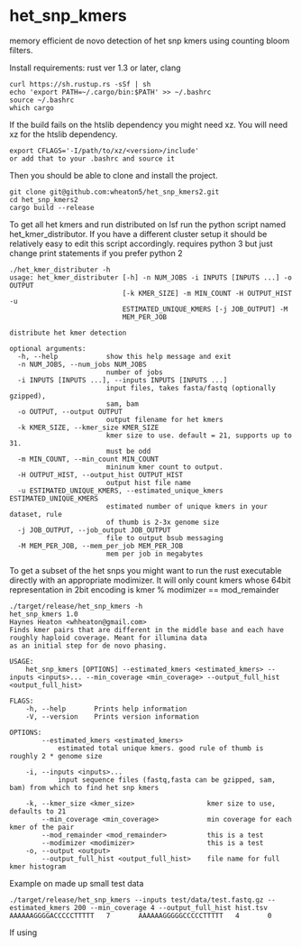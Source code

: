 # het_snp_kmers
memory efficient de novo detection of het snp kmers using counting bloom filters.

Install requirements: rust ver 1.3 or later, clang
```
curl https://sh.rustup.rs -sSf | sh
echo 'export PATH=~/.cargo/bin:$PATH' >> ~/.bashrc
source ~/.bashrc
which cargo
```
If the build fails on the htslib dependency you might need xz. You will need xz for the htslib dependency. 
```
export CFLAGS='-I/path/to/xz/<version>/include'
or add that to your .bashrc and source it
```
Then you should be able to clone and install the project.
```
git clone git@github.com:wheaton5/het_snp_kmers2.git
cd het_snp_kmers2
cargo build --release
```
To get all het kmers and run distributed on lsf run the python script named het_kmer_distributor. If you have a different cluster setup it should be relatively easy to edit this script accordingly. 
requires python 3 but just change print statements if you prefer python 2
```
./het_kmer_distributer -h
usage: het_kmer_distributer [-h] -n NUM_JOBS -i INPUTS [INPUTS ...] -o OUTPUT
                            [-k KMER_SIZE] -m MIN_COUNT -H OUTPUT_HIST -u
                            ESTIMATED_UNIQUE_KMERS [-j JOB_OUTPUT] -M
                            MEM_PER_JOB

distribute het kmer detection

optional arguments:
  -h, --help            show this help message and exit
  -n NUM_JOBS, --num_jobs NUM_JOBS
                        number of jobs
  -i INPUTS [INPUTS ...], --inputs INPUTS [INPUTS ...]
                        input files, takes fasta/fastq (optionally gzipped),
                        sam, bam
  -o OUTPUT, --output OUTPUT
                        output filename for het kmers
  -k KMER_SIZE, --kmer_size KMER_SIZE
                        kmer size to use. default = 21, supports up to 31.
                        must be odd
  -m MIN_COUNT, --min_count MIN_COUNT
                        mininum kmer count to output.
  -H OUTPUT_HIST, --output_hist OUTPUT_HIST
                        output hist file name
  -u ESTIMATED_UNIQUE_KMERS, --estimated_unique_kmers ESTIMATED_UNIQUE_KMERS
                        estimated number of unique kmers in your dataset, rule
                        of thumb is 2-3x genome size
  -j JOB_OUTPUT, --job_output JOB_OUTPUT
                        file to output bsub messaging
  -M MEM_PER_JOB, --mem_per_job MEM_PER_JOB
                        mem per job in megabytes

```

To get a subset of the het snps you might want to run the rust executable directly with an appropriate modimizer. It will only count kmers whose 64bit representation in 2bit encoding is kmer % modimizer == mod_remainder
```
./target/release/het_snp_kmers -h
het_snp_kmers 1.0
Haynes Heaton <whheaton@gmail.com>
Finds kmer pairs that are different in the middle base and each have roughly haploid coverage. Meant for illumina data
as an initial step for de novo phasing.

USAGE:
    het_snp_kmers [OPTIONS] --estimated_kmers <estimated_kmers> --inputs <inputs>... --min_coverage <min_coverage> --output_full_hist <output_full_hist>

FLAGS:
    -h, --help       Prints help information
    -V, --version    Prints version information

OPTIONS:
        --estimated_kmers <estimated_kmers>
            estimated total unique kmers. good rule of thumb is roughly 2 * genome size

    -i, --inputs <inputs>...
            input sequence files (fastq,fasta can be gzipped, sam, bam) from which to find het snp kmers

    -k, --kmer_size <kmer_size>                  kmer size to use, defaults to 21
        --min_coverage <min_coverage>            min coverage for each kmer of the pair
        --mod_remainder <mod_remainder>          this is a test
        --modimizer <modimizer>                  this is a test
    -o, --output <output>
        --output_full_hist <output_full_hist>    file name for full kmer histogram
```


Example on made up small test data
```
./target/release/het_snp_kmers --inputs test/data/test.fastq.gz --estimated_kmers 200 --min_coverage 4 --output_full_hist hist.tsv
AAAAAAGGGGACCCCCTTTTT   7       AAAAAAGGGGGCCCCCTTTTT   4       0
```


If using  
